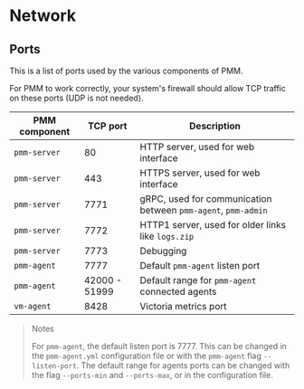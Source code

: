 # Network

## Ports

This is a list of ports used by the various components of PMM.

For PMM to work correctly, your system's firewall should allow TCP traffic on these ports (UDP is not needed).

PMM component | TCP port      | Description
--------------|---------------|----------------------
`pmm-server`  |   80          | HTTP server, used for web interface
`pmm-server`  |  443          | HTTPS server, used for web interface
`pmm-server`  | 7771          | gRPC, used for communication between `pmm-agent`, `pmm-admin`
`pmm-server`  | 7772          | HTTP1 server, used for older links like `logs.zip`
`pmm-server`  | 7773          | Debugging
`pmm-agent`   | 7777          | Default `pmm-agent` listen port
`pmm-agent`   | 42000 - 51999 | Default range for `pmm-agent` connected agents
`vm-agent`    | 8428          | Victoria metrics port

> Notes
>
> For `pmm-agent`, the default listen port is 7777. This can be changed in the `pmm-agent.yml` configuration file or with the `pmm-agent` flag `--listen-port`. The default range for agents ports can be changed with the flag `--ports-min` and  `--ports-max`, or in the configuration file.

